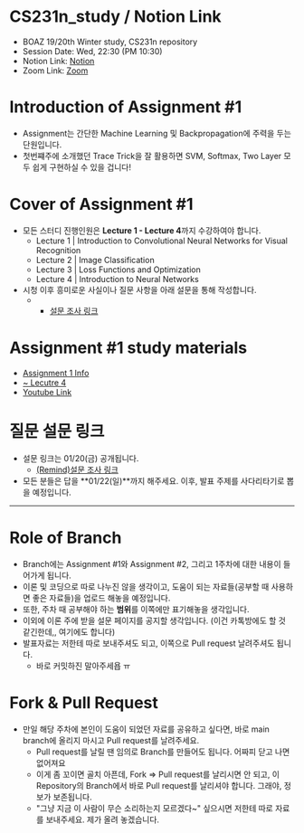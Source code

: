 # CS231n_study / Notion Link
* BOAZ 19/20th Winter study, CS231n repository  
* Session Date: Wed, 22:30 (PM 10:30)
* Notion Link: [Notion](https://url.kr/4bin67)
* Zoom Link: [Zoom](https://korea-ac-kr.zoom.us/j/96772869170?pwd=U1ZiSHJFeWJ6QXVNdHg3Z2JWMHM1Zz09)

# Introduction of Assignment #1
* Assignment는 간단한 Machine Learning 및 Backpropagation에 주력을 두는 단원입니다.
* 첫번쨰주에 소개했던 Trace Trick을 잘 활용하면 SVM, Softmax, Two Layer 모두 쉽게 구현하실 수 있을 겁니다!

# Cover of Assignment #1
* 모든 스터디 진행인원은 **Lecture 1 - Lecture 4**까지 수강하여야 합니다.
    * Lecture 1 | Introduction to Convolutional Neural Networks for Visual Recognition
    * Lecture 2 | Image Classification
    * Lecture 3 | Loss Functions and Optimization
    * Lecture 4 | Introduction to Neural Networks
* 시청 이후 흥미로운 사실이나 질문 사항을 아래 설문을 통해 작성합니다.
    * * [설문 조사 링크](https://forms.gle/xGHBMjkTgrAZg3Hs8)

# Assignment #1 study materials
* [Assignment 1 Info](https://cs231n.github.io/assignments2022/assignment1/)
* [~ Lecutre 4](http://cs231n.stanford.edu/schedule.html)
* [Youtube Link](https://www.youtube.com/watch?v=vT1JzLTH4G4&list=PLC1qU-LWwrF64f4QKQT-Vg5Wr4qEE1Zxk)

# 질문 설문 링크
* 설문 링크는 01/20(금) 공개됩니다.
    * [(Remind)설문 조사 링크](https://forms.gle/xGHBMjkTgrAZg3Hs8)
* 모든 분들은 답을 **01/22(일)**까지 해주세요. 이후, 발표 주제를 사다리타기로 뽑을 예정입니다.
---
# Role of Branch
* Branch에는 Assignment #1와 Assignment #2, 그리고 1주차에 대한 내용이 들어가게 됩니다.
* 이론 및 코딩으로 따로 나누진 않을 생각이고, 도움이 되는 자료들(공부할 때 사용하면 좋은 자료들)을 업로드 해놓을 예정입니다.
* 또한, 주차 때 공부해야 하는 **범위**를 이쪽에만 표기해놓을 생각입니다.
* 이외에 이론 주에 받을 설문 페이지를 공지할 생각입니다. (이건 카톡방에도 할 것 같긴한데,, 여기에도 합니다)
* 발표자료는 저한테 따로 보내주셔도 되고, 이쪽으로 Pull request 날려주셔도 됩니다.
    * 바로 커밋하진 말아주세욥 ㅠ

# Fork & Pull Request
* 만일 해당 주차에 본인이 도움이 되었던 자료를 공유하고 싶다면, 바로 main branch에 올리지 마시고 Pull request를 날려주세요.
    * Pull request를 날릴 땐 임의로 Branch를 만들어도 됩니다. 어짜피 닫고 나면 없어져요
    * 이게 좀 꼬이면 골치 아픈데, Fork => Pull request를 날리시면 안 되고, 이 Repository의 Branch에서 바로 Pull request를 날리셔야 합니다. 그래야, 정보가 보존됩니다.
    * "그냥 지금 이 사람이 무슨 소리하는지 모르겠다~" 싶으시면 저한테 따로 자료를 보내주세요. 제가 올려 놓겠습니다.
